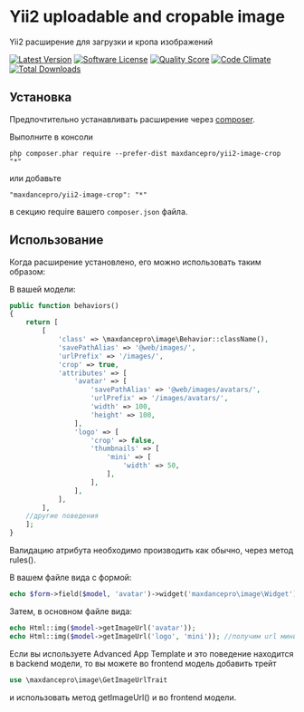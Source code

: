Yii2 uploadable and cropable image
==================================
Yii2 расширение для загрузки и кропа изображений

[![Latest Version](https://img.shields.io/github/release/maxdancepro/yii2-image-crop.svg?style=flat-square)](https://github.com/maxdancepro/yii2-image-crop/releases)
[![Software License](https://img.shields.io/badge/license-MIT-blue.svg?style=flat-square)](https://github.com/maxdancepro/yii2-image-crop/blob/master/LICENSE.md)
[![Quality Score](https://img.shields.io/scrutinizer/g/maxdancepro/yii2-image-crop.svg?style=flat-square)](https://scrutinizer-ci.com/g/maxdancepro/yii2-image-crop)
[![Code Climate](https://img.shields.io/codeclimate/github/maxdancepro/yii2-image-crop.svg?style=flat-square)](https://codeclimate.com/github/maxdancepro/yii2-image-crop)
[![Total Downloads](https://img.shields.io/packagist/dt/maxdancepro/yii2-image-crop.svg?style=flat-square)](https://packagist.org/packages/maxdancepro/yii2-image-crop)

Установка
------------

Предпочтительно устанавливать расширение через [composer](http://getcomposer.org/download/).

Выполните в консоли

```
php composer.phar require --prefer-dist maxdancepro/yii2-image-crop "*"
```

или добавьте

```
"maxdancepro/yii2-image-crop": "*"
```

в секцию require вашего `composer.json` файла.


Использование
-----

Когда расширение установлено, его можно использовать таким образом:

В вашей модели:
```php
public function behaviors()
{
    return [
        [
            'class' => \maxdancepro\image\Behavior::className(),
            'savePathAlias' => '@web/images/',
            'urlPrefix' => '/images/',
            'crop' => true,
            'attributes' => [
                'avatar' => [
                    'savePathAlias' => '@web/images/avatars/',
                    'urlPrefix' => '/images/avatars/',
                    'width' => 100,
                    'height' => 100,
                ],
                'logo' => [
                    'crop' => false,
                    'thumbnails' => [
                        'mini' => [
                            'width' => 50,
                        ],
                    ],
                ],
            ],
        ],
    //другие поведения
    ];
}
```
Валидацию атрибута необходимо производить как обычно, через метод rules().

В вашем файле вида с формой:
```php
echo $form->field($model, 'avatar')->widget('maxdancepro\image\Widget');
```

Затем, в основном файле вида:
```php
echo Html::img($model->getImageUrl('avatar'));
echo Html::img($model->getImageUrl('logo', 'mini')); //получим url миниатюры под именем 'mini' для атрибута 'logo'
```

Если вы используете Advanced App Template и это поведение находится в backend модели, то вы можете во frontend модель
добавить трейт
```php
use \maxdancepro\image\GetImageUrlTrait
```
и использовать метод getImageUrl() и во frontend модели.
